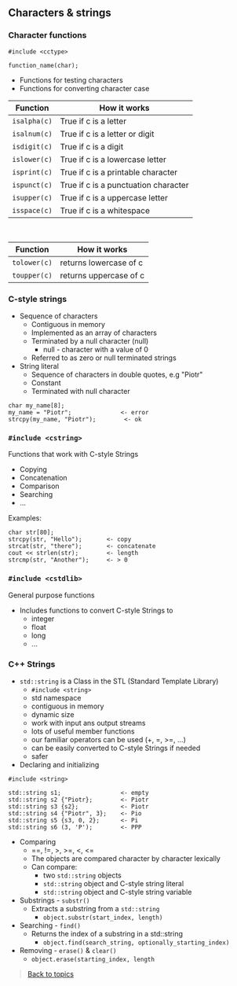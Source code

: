 ## Characters & strings
### Character functions
```
#include <cctype>

function_name(char);
```
- Functions for testing characters
- Functions for converting character case


| Function | How it works |
| --- | --- |
|`isalpha(c)` | True if c is a letter |
|`isalnum(c)` | True if c is a letter or digit |
|`isdigit(c)`| True if c is a digit |
|`islower(c)`| True if c is a lowercase letter |
|`isprint(c)`| True if c is a printable character |
|`ispunct(c)`| True if c is a punctuation character |
|`isupper(c)`| True if c is a uppercase letter |
|`isspace(c)`| True if c is a whitespace |

<br>

| Function | How it works |
| --- | --- |
|`tolower(c)` | returns lowercase of c |
|`toupper(c)` | returns uppercase of c |

### C-style strings
- Sequence of characters
  - Contiguous in memory
  - Implemented as an array of characters
  - Terminated by a null character (null)
    - null - character with a value of 0
  - Referred to as zero or null terminated strings
- String literal
  - Sequence of characters in double quotes, e.g "Piotr"
  - Constant 
  - Terminated with null character


```
char my_name[8];
my_name = "Piotr";              <- error
strcpy(my_name, "Piotr");        <- ok
```

### `#include <cstring>`
Functions that work with C-style Strings
- Copying
- Concatenation
- Comparison
- Searching
- ...

Examples:
```
char str[80];
strcpy(str, "Hello");       <- copy
strcat(str, "there");       <- concatenate
cout << strlen(str);        <- length
strcmp(str, "Another");     <- > 0
```
### `#include <cstdlib>`
General purpose functions
- Includes functions to convert C-style Strings to 
  - integer
  - float
  - long 
  - ...
### C++ Strings
- `std::string` is a Class in the STL (Standard Template Library)
  - `#include <string>`
  - std namespace
  - contiguous in memory
  - dynamic size
  - work with input ans output streams
  - lots of useful member functions
  - our familiar operators can be used (+, =, >=, ...)
  - can be easily converted to C-style Strings if needed
  - safer
- Declaring and initializing
```
#include <string>

std::string s1;                 <- empty
std::string s2 {"Piotr};        <- Piotr
std::string s3 {s2};            <- Piotr
std::string s4 {"Piotr", 3};    <- Pio
std::string s5 {s3, 0, 2};      <- Pi
std::string s6 (3, 'P');        <- PPP
```
- Comparing
  - ==, !=, >, >=, <, <=
  - The objects are compared character by character lexically
  - Can compare:
    - two `std::string` objects
    - `std::string` object and C-style string literal
    - `std::string` object and C-style string variable
- Substrings - `substr()`
  - Extracts a substring from a `std::string`
    - `object.substr(start_index, length)`
- Searching - `find()`
  - Returns the index of a substring in a std::string
    - `object.find(search_string, optionally_starting_index)`
- Removing - `erase()` & `clear()`
  - `object.erase(starting_index, length`
> [Back to topics](contents.md)